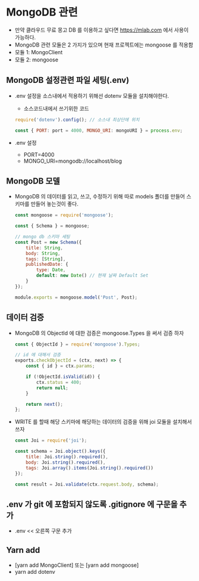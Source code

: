 # MongoDB 관련

-   만약 클라우드 무료 몽고 DB 를 이용하고 싶다면 https://mlab.com 에서 사용이 가능하다.
-   MongoDB 관련 모듈은 2 가지가 있으며 현재 프로젝트에는 mongoose 를 적용함
-   모듈 1: MongoClient
-   모듈 2: mongoose

## MongoDB 설정관련 파일 세팅(.env)

-   .env 설정을 소스내에서 적용하기 위해선 dotenv 모듈을 설치해야한다.

    -   소스코드내에서 쓰기위한 코드

    ```javascript
    require('dotenv').config(); // 소스내 최상단에 위치

    const { PORT: port = 4000, MONGO_URI: mongoURI } = process.env;
    ```

-   .env 설정

    -   PORT=4000
    -   MONGO_URI=mongodb://localhost/blog

## MongoDB 모델

-   MongoDB 의 데이터를 읽고, 쓰고, 수정하기 위해 따로 models 폴더를 만들어 스키마를 만들어 놓는것이 좋다.

    ```javascript
    const mongoose = require('mongoose');

    const { Schema } = mongoose;

    // mongo db 스키마 세팅
    const Post = new Schema({
    	title: String,
    	body: String,
    	tags: [String],
    	publishedDate: {
    		type: Date,
    		default: new Date() // 현재 날짜 Default Set
    	}
    });

    module.exports = mongoose.model('Post', Post);
    ```

## 데이터 검증

-   MongoDB 의 ObjectId 에 대한 검증은 mongoose.Types 을 써서 검증 하자

    ```javascript
    const { ObjectId } = require('mongoose').Types;

    // id 에 대해서 검증
    exports.checkObjectId = (ctx, next) => {
    	const { id } = ctx.params;

    	if (!ObjectId.isValid(id)) {
    		ctx.status = 400;
    		return null;
    	}

    	return next();
    };
    ```

-   WRITE 를 할때 해당 스키마에 해당하는 데이터의 검증을 위해 joi 모듈을 설치해서 쓰자

    ```javascript
    const Joi = require('joi');

    const schema = Joi.object().keys({
    	title: Joi.string().required(),
    	body: Joi.string().required(),
    	tags: Joi.array().items(Joi.string().required())
    });

    const result = Joi.validate(ctx.request.body, schema);
    ```

## .env 가 git 에 포함되지 않도록 .gitignore 에 구문을 추가

-   .env << 오른쪽 구문 추가

## Yarn add

-   [yarn add MongoClient] 또는 [yarn add mongoose]
-   yarn add dotenv
